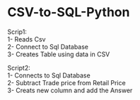 # CSV-to-SQL-Python
Scrip1:  
1- Reads Csv  
2- Connect to Sql Database  
3- Creates Table using data in CSV  
  
Script2:  
1- Connects to Sql Database  
2- Subtract Trade price from Retail Price  
3- Creats new column and add the Answer  
